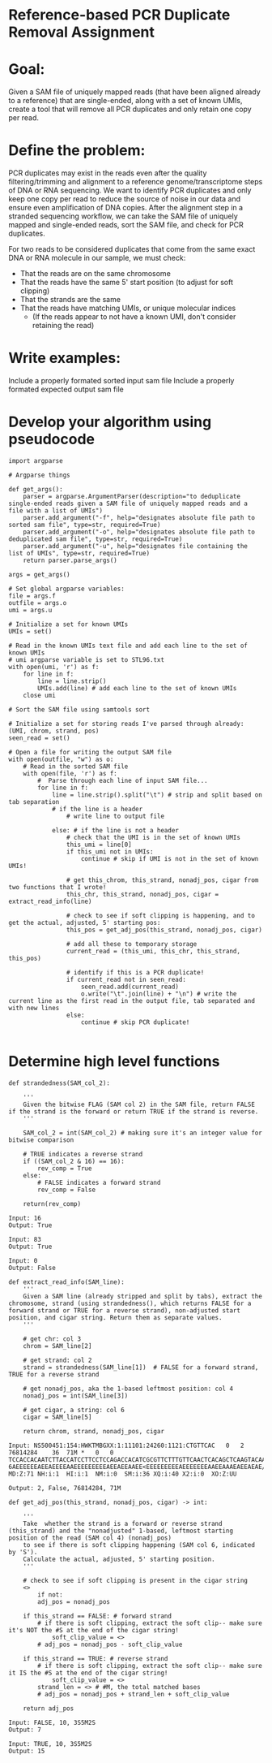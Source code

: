 # Reference-based PCR Duplicate Removal Assignment

# Goal:
Given a SAM file of uniquely mapped reads (that have been aligned already to a reference) that are single-ended, along with a set of known UMIs, create a tool that will remove all PCR duplicates and only retain one copy per read.

# Define the problem:
PCR duplicates may exist in the reads even after the quality filtering/trimming and alignment to a reference genome/transcriptome steps of DNA or RNA sequencing. We want to identify PCR duplicates and only keep one copy per read to reduce the source of noise in our data and ensure even amplification of DNA copies. After the alignment step in a stranded sequencing workflow, we can take the SAM file of uniquely mapped and single-ended reads, sort the SAM file, and check for PCR duplicates.

For two reads to be considered duplicates that come from the same exact DNA or RNA molecule in our sample, we must check:
- That the reads are on the same chromosome
- That the reads have the same 5' start position (to adjust for soft clipping)
- That the strands are the same
- That the reads have matching UMIs, or unique molecular indices
    - (If the reads appear to not have a known UMI, don't consider retaining the read)

# Write examples:
Include a properly formated sorted input sam file
Include a properly formated expected output sam file

# Develop your algorithm using pseudocode

```
import argparse

# Argparse things

def get_args():
    parser = argparse.ArgumentParser(description="to deduplicate single-ended reads given a SAM file of uniquely mapped reads and a file with a list of UMIs")
    parser.add_argument("-f", help="designates absolute file path to sorted sam file", type=str, required=True)
    parser.add_argument("-o", help="designates absolute file path to deduplicated sam file", type=str, required=True)
    parser.add_argument("-u", help="designates file containing the list of UMIs", type=str, required=True)
    return parser.parse_args()

args = get_args()

# Set global argparse variables:
file = args.f
outfile = args.o
umi = args.u

# Initialize a set for known UMIs
UMIs = set()

# Read in the known UMIs text file and add each line to the set of known UMIs
# umi argparse variable is set to STL96.txt
with open(umi, 'r') as f:
    for line in f:
        line = line.strip()
        UMIs.add(line) # add each line to the set of known UMIs
    close umi

# Sort the SAM file using samtools sort

# Initialize a set for storing reads I've parsed through already: (UMI, chrom, strand, pos)
seen_read = set()

# Open a file for writing the output SAM file
with open(outfile, "w") as o:
    # Read in the sorted SAM file
    with open(file, 'r') as f:
        #  Parse through each line of input SAM file...
        for line in f:
            line = line.strip().split("\t") # strip and split based on tab separation
            # if the line is a header
                # write line to output file
            
            else: # if the line is not a header
                # check that the UMI is in the set of known UMIs
                this_umi = line[0]
                if this_umi not in UMIs:
                    continue # skip if UMI is not in the set of known UMIs!

                # get this_chrom, this_strand, nonadj_pos, cigar from two functions that I wrote!
                this_chr, this_strand, nonadj_pos, cigar = extract_read_info(line)

                # check to see if soft clipping is happening, and to get the actual, adjusted, 5' starting pos:
                this_pos = get_adj_pos(this_strand, nonadj_pos, cigar)
            
                # add all these to temporary storage
                current_read = (this_umi, this_chr, this_strand, this_pos)

                # identify if this is a PCR duplicate!
                if current_read not in seen_read:
                    seen_read.add(current_read)
                    o.write("\t".join(line) + "\n") # write the current line as the first read in the output file, tab separated and with new lines
                else:
                    continue # skip PCR duplicate!
        
```


# Determine high level functions

```
def strandedness(SAM_col_2):

    '''
    Given the bitwise FLAG (SAM col 2) in the SAM file, return FALSE if the strand is the forward or return TRUE if the strand is reverse.
    '''

    SAM_col_2 = int(SAM_col_2) # making sure it's an integer value for bitwise comparison

    # TRUE indicates a reverse strand
    if ((SAM_col_2 & 16) == 16):
        rev_comp = True
    else:
        # FALSE indicates a forward strand
        rev_comp = False

    return(rev_comp)

Input: 16
Output: True

Input: 83
Output: True

Input: 0
Output: False
```

```
def extract_read_info(SAM_line):
    '''
    Given a SAM line (already stripped and split by tabs), extract the chromosome, strand (using strandedness(), which returns FALSE for a forward strand or TRUE for a reverse strand), non-adjusted start position, and cigar string. Return them as separate values.
    '''

    # get chr: col 3
    chrom = SAM_line[2]

    # get strand: col 2
    strand = strandedness(SAM_line[1])  # FALSE for a forward strand, TRUE for a reverse strand

    # get nonadj_pos, aka the 1-based leftmost position: col 4
    nonadj_pos = int(SAM_line[3])

    # get cigar, a string: col 6
    cigar = SAM_line[5]

    return chrom, strand, nonadj_pos, cigar

Input: NS500451:154:HWKTMBGXX:1:11101:24260:1121:CTGTTCAC	0	2	76814284	36	71M	*	0	0	TCCACCACAATCTTACCATCCTTCCTCCAGACCACATCGCGTTCTTTGTTCAACTCACAGCTCAAGTACAA	6AEEEEEEAEEAEEEEAAEEEEEEEEEAEEAEEAAEE<EEEEEEEEEAEEEEEEEAAEEAAAEAEEAEAE/	MD:Z:71	NH:i:1	HI:i:1	NM:i:0	SM:i:36	XQ:i:40	X2:i:0	XO:Z:UU

Output: 2, False, 76814284, 71M
```

```
def get_adj_pos(this_strand, nonadj_pos, cigar) -> int:

    '''
    Take  whether the strand is a forward or reverse strand (this_strand) and the "nonadjusted" 1-based, leftmost starting position of the read (SAM col 4) (nonadj_pos)
    to see if there is soft clipping happening (SAM col 6, indicated by 'S'). 
    Calculate the actual, adjusted, 5' starting position.
    '''
    
    # check to see if soft clipping is present in the cigar string
    <>
        if not:
        adj_pos = nonadj_pos

    if this_strand == FALSE: # forward strand
        # if there is soft clipping, extract the soft clip-- make sure it's NOT the #S at the end of the cigar string!
            soft_clip_value = <>
        # adj_pos = nonadj_pos - soft_clip_value
    
    if this_strand == TRUE: # reverse strand
        # if there is soft clipping, extract the soft clip-- make sure it IS the #S at the end of the cigar string!
            soft_clip_value = <>
        strand_len = <> # #M, the total matched bases
        # adj_pos = nonadj_pos + strand_len + soft_clip_value

    return adj_pos

Input: FALSE, 10, 3S5M2S
Output: 7

Input: TRUE, 10, 3S5M2S
Output: 15
```